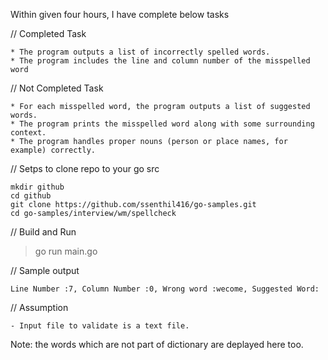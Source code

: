 Within given four hours, I have complete below tasks

// Completed Task
```
* The program outputs a list of incorrectly spelled words. 
* The program includes the line and column number of the misspelled word
```

// Not Completed Task
```
* For each misspelled word, the program outputs a list of suggested words.
* The program prints the misspelled word along with some surrounding context.
* The program handles proper nouns (person or place names, for example) correctly.
```


// Setps to clone repo to your go src
```
mkdir github
cd github
git clone https://github.com/ssenthil416/go-samples.git
cd go-samples/interview/wm/spellcheck
```

// Build and Run
> go run main.go


// Sample output
```
Line Number :7, Column Number :0, Wrong word :wecome, Suggested Word:
```


// Assumption
```
- Input file to validate is a text file.
```

Note: the words which are not part of dictionary are deplayed here too.
